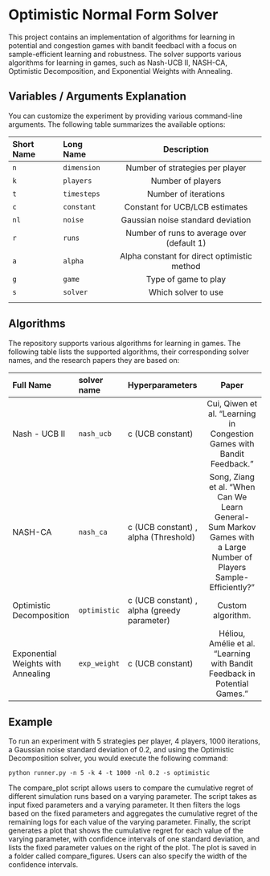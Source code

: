 # Optimistic Normal Form Solver

This project contains an implementation of algorithms for learning in potential and congestion games with bandit feedbacl with a focus on sample-efficient learning and robustness. The solver supports various algorithms for learning in games, such as Nash-UCB II, NASH-CA, Optimistic Decomposition, and Exponential Weights with Annealing.


## Variables / Arguments Explanation

You can customize the experiment by providing various command-line arguments. The following table summarizes the available options:

| Short Name | Long Name    |                 Description                 |
|:-----------|:-------------|:-------------------------------------------:|
| `n`        | `dimension`  |       Number of strategies per player       |
| `k`        | `players`    |              Number of players              |
| `t`        | `timesteps`  |            Number of iterations             |
| `c`        | `constant`   |       Constant for UCB/LCB estimates        |
| `nl`       | `noise`      |      Gaussian noise standard deviation      |
| `r`        | `runs`       | Number of runs to average over (default 1)  |
| `a`        | `alpha`      | Alpha constant for direct optimistic method |
| `g`        | `game`       |            Type of game to play             |
| `s`        | `solver`     |             Which solver to use             |
|||

## Algorithms 

The repository supports various algorithms for learning in games. The following table lists the supported algorithms, their corresponding solver names, and the research papers they are based on:



| Full Name                          | solver name  | Hyperparameters                              |                                                        Paper                                                        |
|:-----------------------------------|:-------------|:---------------------------------------------|:-------------------------------------------------------------------------------------------------------------------:|
| Nash - UCB II                      | `nash_ucb`   | c (UCB constant)                             |                       Cui, Qiwen et al. “Learning in Congestion Games with Bandit Feedback.”                        |
| NASH-CA                            | `nash_ca`    | c (UCB constant)  , alpha  (Threshold)       | Song, Ziang et al. “When Can We Learn General-Sum Markov Games with a Large Number of Players Sample-Efficiently?”  |
| Optimistic Decomposition           | `optimistic` | c (UCB constant) , alpha  (greedy parameter) |                                                  Custom algorithm.                                                  |
| Exponential Weights with Annealing | `exp_weight` | c (UCB constant)                             |                      Héliou, Amélie et al. “Learning with Bandit Feedback in Potential Games.”                      |


## Example 


To run an experiment with 5 strategies per player, 4 players, 1000 iterations, a Gaussian noise standard deviation of 0.2, and using the Optimistic Decomposition solver, you would execute the following command:

````
python runner.py -n 5 -k 4 -t 1000 -nl 0.2 -s optimistic
````

The compare_plot script allows users to compare the cumulative regret of different simulation runs based on a varying parameter. 
The script takes as input fixed parameters and a varying parameter. 
It then filters the logs based on the fixed parameters and aggregates the cumulative regret of the remaining logs for each value of the varying parameter. 
Finally, the script generates a plot that shows the cumulative regret for each value of the varying parameter, with confidence intervals of one standard deviation, and lists the fixed parameter values on the right of the plot. 
The plot is saved in a folder called compare_figures. Users can also specify the width of the confidence intervals.

